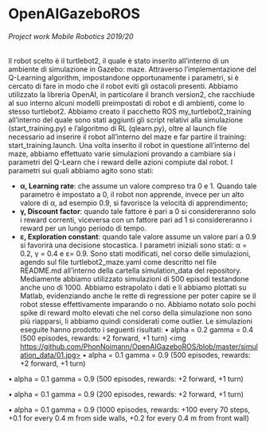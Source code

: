 # OpenAIGazeboROS
###### Project work Mobile Robotics 2019/20

Il robot scelto è il turtlebot2, il quale è stato inserito all’interno di un ambiente di simulazione in Gazebo: maze. Attraverso l’implementazione del Q-Learning algorithm, impostandone opportunamente i parametri, si è cercato di fare in modo che il robot eviti gli ostacoli presenti. Abbiamo utilizzato la libreria OpenAI, in particolare il branch version2, che racchiude al suo interno alcuni modelli preimpostati di robot e di ambienti, come lo stesso turtlebot2. 
Abbiamo creato il pacchetto ROS my_turtlebot2_training all’interno del quale sono stati aggiunti gli script relativi alla simulazione (start_training.py) e l’algoritmo di RL (qlearn.py), oltre al launch file necessario ad inserire il robot all’interno del maze e far partire il training: start_training.launch.
Una volta inserito il robot in questione all’interno del maze, abbiamo effettuato varie simulazioni provando a cambiare sia i parametri del Q-Learn che i reward delle azioni compiute dal robot.
I parametri sui quali abbiamo agito sono stati: 
- **α, Learning rate**: che assume un valore compreso tra 0 e 1. Quando tale parametro è impostato a 0, il robot non apprende, invece per un alto valore di α, ad esempio 0.9, si favorisce la velocità di apprendimento;
- **γ, Discount factor**: quando tale fattore è pari a 0 si considereranno solo i reward correnti, viceversa con un fattore pari ad 1 si considereranno i reward per un lungo periodo di tempo.
 - **ɛ, Exploration constant**: quando tale valore assume un valore pari a 0.9 si favorirà una decisione stocastica.
I parametri iniziali sono stati: α = 0.2, γ = 0.4 e ɛ= 0.9. Sono stati modificati, nel corso delle simulazioni, agendo sul file turtlebot2_maze.yaml come descritto nel file README.md all’interno della cartella simulation_data del repository.
Mediamente abbiamo utilizzato simulazioni di 500 episodi testandone anche uno di 1000. Abbiamo estrapolato i dati e li abbiamo plottati su Matlab, evidenziando anche le rette di regressione per poter capire se il robot stesse effettivamente imparando o no. Abbiamo notato solo pochi spike di reward molto elevati che nel corso della simulazione non sono più riapparsi, li abbiamo quindi considerati come outlier.
Le simulazioni eseguite hanno prodotto i seguenti risultati:
• alpha = 0.2 gamma = 0.4 (500 episodes, rewards: +2 forward, +1 turn) 
  <img https://github.com/PhonNoimann/OpenAIGazeboROS/blob/master/simulation_data/01.jpg>
•	alpha = 0.1 gamma = 0.9 (500 episodes, rewards: +2 forward, +1 turn)
 
•	alpha = 0.1 gamma = 0.9 (500 episodes, rewards: +2 forward, +1 turn)
 

•	alpha = 0.1 gamma = 0.9 (200 episodes, rewards: +2 forward, +1 turn)
 
•	alpha = 0.1 gamma = 0.9 (1000 episodes, rewards: +100 every 70 steps, +0.1 for every 0.4 m from side walls, +0.2 for every 0.4 m from front wall)
